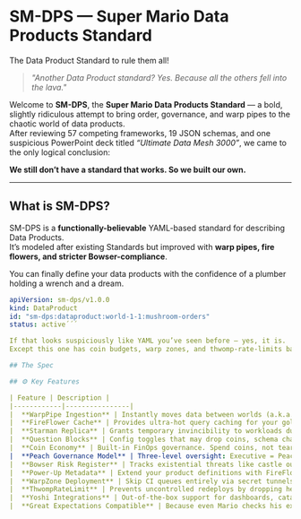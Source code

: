 # SM-DPS — Super Mario Data Products Standard
The Data Product Standard to rule them all!

> _"Another Data Product standard? Yes. Because all the others fell into the lava."_  

Welcome to **SM-DPS**, the **Super Mario Data Products Standard** — a bold, slightly ridiculous attempt to bring order, governance, and warp pipes to the chaotic world of data products.  
After reviewing 57 competing frameworks, 19 JSON schemas, and one suspicious PowerPoint deck titled *“Ultimate Data Mesh 3000”*, we came to the only logical conclusion:

**We still don’t have a standard that works. So we built our own.**

---

## What is SM-DPS?

SM-DPS is a **functionally-believable** YAML-based standard for describing Data Products.  
It’s modeled after existing Standards but improved with **warp pipes, fire flowers, and stricter Bowser-compliance**.

You can finally define your data products with the confidence of a plumber holding a wrench and a dream.

```yaml
apiVersion: sm-dps/v1.0.0
kind: DataProduct
id: "sm-dps:dataproduct:world-1-1:mushroom-orders"
status: active´´´

If that looks suspiciously like YAML you’ve seen before — yes, it is.
Except this one has coin budgets, warp zones, and thwomp-rate-limits baked in.

## The Spec

## ⚙️ Key Features

| Feature | Description |
|------------|----------------|
|  **WarpPipe Ingestion** | Instantly moves data between worlds (a.k.a. environments) using advanced pipe-based teleportation. (we'll create a tool for that soon) |
|  **FireFlower Cache** | Provides ultra-hot query caching for your gold-tier tables. Sometimes literally on fire. |
|  **Starman Replica** | Grants temporary invincibility to workloads during Bowser-level traffic spikes. |
|  **Question Blocks** | Config toggles that may drop coins, schema changes, or unexpected nulls. |
|  **Coin Economy** | Built-in FinOps governance. Spend coins, not tears. |
|  **Peach Governance Model** | Three-level oversight: Executive = Peach, Strategic = Toad, Operational = Luigi. |
|  **Bowser Risk Register** | Tracks existential threats like castle outages and Koopa spikes with style. |
|  **Power-Up Metadata** | Extend your product definitions with FireFlowers, SuperStars, or 1-Up boosts. |
|  **WarpZone Deployment** | Skip CI queues entirely via secret tunnels (not guaranteed stable). |
|  **ThwompRateLimit** | Prevents uncontrolled redeploys by dropping heavy governance blocks on bad ideas. |
|  **Yoshi Integrations** | Out-of-the-box support for dashboards, catalogs, and dinosaur-friendly ETL. |
|  **Great Expectations Compatible** | Because even Mario checks his expectations before a boss fight. |
